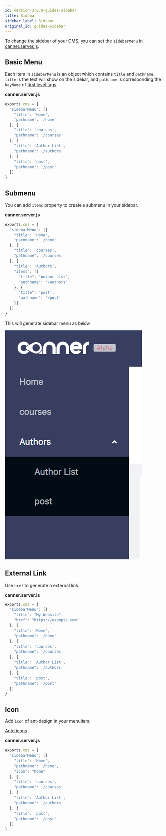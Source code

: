 ```yaml
---
id: version-3.0.0-guides-sidebar
title: Sidebar
sidebar_label: Sidebar
original_id: guides-sidebar
---
```


To change the sidebar of your CMS, you can set the `sidebarMenu` in [canner.server.js](cli-canner-server-js).

## Basic Menu

Each item in `sidebarMenu` is an object which contains `title` and `pathname`. `title` is the text will show on the sidebar, and `pathname` is corresponding the `keyName` of [first level tags](schema-overview#first-level-tags).

**canner.server.js**
```js
exports.cms = {
  "sidebarMenu": [{
    "title": 'Home',
    "pathname": '/home'
  }, {
    "title": 'courses',
    "pathname": '/courses'
  }, {
    "title": 'Author List',
    "pathname": '/authors'
  }, {
    "title": 'post',
    "pathname": '/post'
  }]
}
```
## Submenu

You can add `items` property to create a submenu in your sidebar.

**canner.server.js**
```js
exports.cms = {
  "sidebarMenu": [{
    "title": 'Home',
    "pathname": '/home'
  }, {
    "title": 'courses',
    "pathname": '/courses'
  }, {
    "title": 'Authors',
    "items": [{
      "title": 'Author List',
      "pathname": '/authors'
    }, {
      "title": 'post',
      "pathname": '/post'
    }]
  }]
}
```

This will generate sidebar menu as below

![result](/docs/assets/cli/canner-config-sidebar.png)


## External Link

Use `href` to generate a external link.

**canner.server.js**
```js
exports.cms = {
  "sidebarMenu": [{
    "title": "My Website",
    "href": "https://example.com"
  }, {
    "title": 'Home',
    "pathname": '/home'
  }, {
    "title": 'courses',
    "pathname": '/courses'
  }, {
    "title": 'Author List',
    "pathname": '/authors'
  }, {
    "title": 'post',
    "pathname": '/post'
  }]
}
```

## Icon

Add `icon` of ant-design in your menuItem.

[Antd icons](https://ant.design/components/icon/)

**canner.server.js**
```js
exports.cms = {
  "sidebarMenu": [{
    "title": 'Home',
    "pathname": '/home',
    "icon": "home"
  }, {
    "title": 'courses',
    "pathname": '/courses'
  }, {
    "title": 'Author List',
    "pathname": '/authors'
  }, {
    "title": 'post',
    "pathname": '/post'
  }]
}
```

